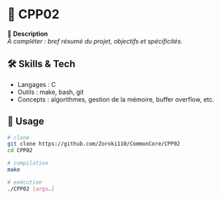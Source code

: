 <!-- README template for a 42 commoncore project -->

# 🚧 CPP02

🎯 **Description**  
_À compléter : bref résumé du projet, objectifs et spécificités._

## 🛠️ Skills & Tech  
- Langages : C  
- Outils : make, bash, git  
- Concepts : algorithmes, gestion de la mémoire, buffer overflow, etc.

## 🚀 Usage  
```bash
# clone
git clone https://github.com/Zoroki110/CommonCore/CPP02
cd CPP02

# compilation
make

# exécution
./CPP02 [args…]
